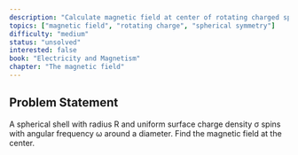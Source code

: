 ```yaml
---
description: "Calculate magnetic field at center of rotating charged spherical shell"
topics: ["magnetic field", "rotating charge", "spherical symmetry"]
difficulty: "medium"
status: "unsolved"
interested: false
book: "Electricity and Magnetism"
chapter: "The magnetic field"
---
```


## Problem Statement
A spherical shell with radius R and uniform surface charge density σ spins with angular frequency ω around a diameter. Find the magnetic field at the center.